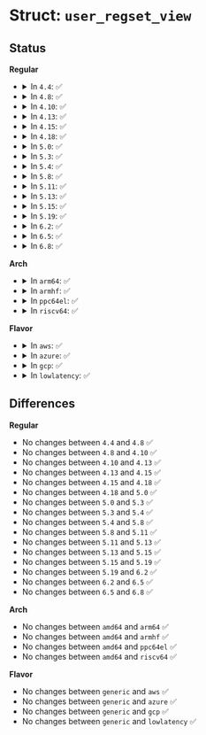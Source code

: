# Struct: <code>user_regset_view</code>

## Status
<b>Regular</b>
<ul>
<li>
<details>
<summary>In <code>4.4</code>: ✅</summary>

```c
struct user_regset_view {
    const char *name;
    const struct user_regset *regsets;
    unsigned int n;
    u32 e_flags;
    u16 e_machine;
    u8 ei_osabi;
};
```
</details>
</li>
<li>
<details>
<summary>In <code>4.8</code>: ✅</summary>

```c
struct user_regset_view {
    const char *name;
    const struct user_regset *regsets;
    unsigned int n;
    u32 e_flags;
    u16 e_machine;
    u8 ei_osabi;
};
```
</details>
</li>
<li>
<details>
<summary>In <code>4.10</code>: ✅</summary>

```c
struct user_regset_view {
    const char *name;
    const struct user_regset *regsets;
    unsigned int n;
    u32 e_flags;
    u16 e_machine;
    u8 ei_osabi;
};
```
</details>
</li>
<li>
<details>
<summary>In <code>4.13</code>: ✅</summary>

```c
struct user_regset_view {
    const char *name;
    const struct user_regset *regsets;
    unsigned int n;
    u32 e_flags;
    u16 e_machine;
    u8 ei_osabi;
};
```
</details>
</li>
<li>
<details>
<summary>In <code>4.15</code>: ✅</summary>

```c
struct user_regset_view {
    const char *name;
    const struct user_regset *regsets;
    unsigned int n;
    u32 e_flags;
    u16 e_machine;
    u8 ei_osabi;
};
```
</details>
</li>
<li>
<details>
<summary>In <code>4.18</code>: ✅</summary>

```c
struct user_regset_view {
    const char *name;
    const struct user_regset *regsets;
    unsigned int n;
    u32 e_flags;
    u16 e_machine;
    u8 ei_osabi;
};
```
</details>
</li>
<li>
<details>
<summary>In <code>5.0</code>: ✅</summary>

```c
struct user_regset_view {
    const char *name;
    const struct user_regset *regsets;
    unsigned int n;
    u32 e_flags;
    u16 e_machine;
    u8 ei_osabi;
};
```
</details>
</li>
<li>
<details>
<summary>In <code>5.3</code>: ✅</summary>

```c
struct user_regset_view {
    const char *name;
    const struct user_regset *regsets;
    unsigned int n;
    u32 e_flags;
    u16 e_machine;
    u8 ei_osabi;
};
```
</details>
</li>
<li>
<details>
<summary>In <code>5.4</code>: ✅</summary>

```c
struct user_regset_view {
    const char *name;
    const struct user_regset *regsets;
    unsigned int n;
    u32 e_flags;
    u16 e_machine;
    u8 ei_osabi;
};
```
</details>
</li>
<li>
<details>
<summary>In <code>5.8</code>: ✅</summary>

```c
struct user_regset_view {
    const char *name;
    const struct user_regset *regsets;
    unsigned int n;
    u32 e_flags;
    u16 e_machine;
    u8 ei_osabi;
};
```
</details>
</li>
<li>
<details>
<summary>In <code>5.11</code>: ✅</summary>

```c
struct user_regset_view {
    const char *name;
    const struct user_regset *regsets;
    unsigned int n;
    u32 e_flags;
    u16 e_machine;
    u8 ei_osabi;
};
```
</details>
</li>
<li>
<details>
<summary>In <code>5.13</code>: ✅</summary>

```c
struct user_regset_view {
    const char *name;
    const struct user_regset *regsets;
    unsigned int n;
    u32 e_flags;
    u16 e_machine;
    u8 ei_osabi;
};
```
</details>
</li>
<li>
<details>
<summary>In <code>5.15</code>: ✅</summary>

```c
struct user_regset_view {
    const char *name;
    const struct user_regset *regsets;
    unsigned int n;
    u32 e_flags;
    u16 e_machine;
    u8 ei_osabi;
};
```
</details>
</li>
<li>
<details>
<summary>In <code>5.19</code>: ✅</summary>

```c
struct user_regset_view {
    const char *name;
    const struct user_regset *regsets;
    unsigned int n;
    u32 e_flags;
    u16 e_machine;
    u8 ei_osabi;
};
```
</details>
</li>
<li>
<details>
<summary>In <code>6.2</code>: ✅</summary>

```c
struct user_regset_view {
    const char *name;
    const struct user_regset *regsets;
    unsigned int n;
    u32 e_flags;
    u16 e_machine;
    u8 ei_osabi;
};
```
</details>
</li>
<li>
<details>
<summary>In <code>6.5</code>: ✅</summary>

```c
struct user_regset_view {
    const char *name;
    const struct user_regset *regsets;
    unsigned int n;
    u32 e_flags;
    u16 e_machine;
    u8 ei_osabi;
};
```
</details>
</li>
<li>
<details>
<summary>In <code>6.8</code>: ✅</summary>

```c
struct user_regset_view {
    const char *name;
    const struct user_regset *regsets;
    unsigned int n;
    u32 e_flags;
    u16 e_machine;
    u8 ei_osabi;
};
```
</details>
</li>
</ul>
<b>Arch</b>
<ul>
<li>
<details>
<summary>In <code>arm64</code>: ✅</summary>

```c
struct user_regset_view {
    const char *name;
    const struct user_regset *regsets;
    unsigned int n;
    u32 e_flags;
    u16 e_machine;
    u8 ei_osabi;
};
```
</details>
</li>
<li>
<details>
<summary>In <code>armhf</code>: ✅</summary>

```c
struct user_regset_view {
    const char *name;
    const struct user_regset *regsets;
    unsigned int n;
    u32 e_flags;
    u16 e_machine;
    u8 ei_osabi;
};
```
</details>
</li>
<li>
<details>
<summary>In <code>ppc64el</code>: ✅</summary>

```c
struct user_regset_view {
    const char *name;
    const struct user_regset *regsets;
    unsigned int n;
    u32 e_flags;
    u16 e_machine;
    u8 ei_osabi;
};
```
</details>
</li>
<li>
<details>
<summary>In <code>riscv64</code>: ✅</summary>

```c
struct user_regset_view {
    const char *name;
    const struct user_regset *regsets;
    unsigned int n;
    u32 e_flags;
    u16 e_machine;
    u8 ei_osabi;
};
```
</details>
</li>
</ul>
<b>Flavor</b>
<ul>
<li>
<details>
<summary>In <code>aws</code>: ✅</summary>

```c
struct user_regset_view {
    const char *name;
    const struct user_regset *regsets;
    unsigned int n;
    u32 e_flags;
    u16 e_machine;
    u8 ei_osabi;
};
```
</details>
</li>
<li>
<details>
<summary>In <code>azure</code>: ✅</summary>

```c
struct user_regset_view {
    const char *name;
    const struct user_regset *regsets;
    unsigned int n;
    u32 e_flags;
    u16 e_machine;
    u8 ei_osabi;
};
```
</details>
</li>
<li>
<details>
<summary>In <code>gcp</code>: ✅</summary>

```c
struct user_regset_view {
    const char *name;
    const struct user_regset *regsets;
    unsigned int n;
    u32 e_flags;
    u16 e_machine;
    u8 ei_osabi;
};
```
</details>
</li>
<li>
<details>
<summary>In <code>lowlatency</code>: ✅</summary>

```c
struct user_regset_view {
    const char *name;
    const struct user_regset *regsets;
    unsigned int n;
    u32 e_flags;
    u16 e_machine;
    u8 ei_osabi;
};
```
</details>
</li>
</ul>

## Differences
<b>Regular</b>
<ul>
<li>
No changes between <code>4.4</code> and <code>4.8</code> ✅
</li>
<li>
No changes between <code>4.8</code> and <code>4.10</code> ✅
</li>
<li>
No changes between <code>4.10</code> and <code>4.13</code> ✅
</li>
<li>
No changes between <code>4.13</code> and <code>4.15</code> ✅
</li>
<li>
No changes between <code>4.15</code> and <code>4.18</code> ✅
</li>
<li>
No changes between <code>4.18</code> and <code>5.0</code> ✅
</li>
<li>
No changes between <code>5.0</code> and <code>5.3</code> ✅
</li>
<li>
No changes between <code>5.3</code> and <code>5.4</code> ✅
</li>
<li>
No changes between <code>5.4</code> and <code>5.8</code> ✅
</li>
<li>
No changes between <code>5.8</code> and <code>5.11</code> ✅
</li>
<li>
No changes between <code>5.11</code> and <code>5.13</code> ✅
</li>
<li>
No changes between <code>5.13</code> and <code>5.15</code> ✅
</li>
<li>
No changes between <code>5.15</code> and <code>5.19</code> ✅
</li>
<li>
No changes between <code>5.19</code> and <code>6.2</code> ✅
</li>
<li>
No changes between <code>6.2</code> and <code>6.5</code> ✅
</li>
<li>
No changes between <code>6.5</code> and <code>6.8</code> ✅
</li>
</ul>
<b>Arch</b>
<ul>
<li>
No changes between <code>amd64</code> and <code>arm64</code> ✅
</li>
<li>
No changes between <code>amd64</code> and <code>armhf</code> ✅
</li>
<li>
No changes between <code>amd64</code> and <code>ppc64el</code> ✅
</li>
<li>
No changes between <code>amd64</code> and <code>riscv64</code> ✅
</li>
</ul>
<b>Flavor</b>
<ul>
<li>
No changes between <code>generic</code> and <code>aws</code> ✅
</li>
<li>
No changes between <code>generic</code> and <code>azure</code> ✅
</li>
<li>
No changes between <code>generic</code> and <code>gcp</code> ✅
</li>
<li>
No changes between <code>generic</code> and <code>lowlatency</code> ✅
</li>
</ul>
